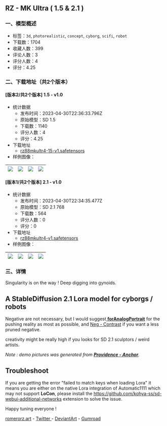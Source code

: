 ## RZ - MK Ultra ( 1.5 & 2.1 )
### 一、模型概述

- 标签：`3d`, `photorealistic`, `concept`, `cyborg`, `scifi`, `robot`
- 下载数：1704
- 收藏人数：399
- 评论人数：3
- 评分人数：4
- 评分：4.25

### 二、下载地址（共2个版本）

#### [版本2/共2个版本] 1.5 - v1.0

- 统计数据
  - 发布时间：2023-04-30T22:36:33.796Z
  - 原始模型：SD 1.5
  - 下载数：1140
  - 评分人数：4
  - 评分：4.25
- 下载地址
  - [rz88mkultr4-15-v1.safetensors](https://civitai.com/api/download/models/59251)
- 样例图像：

| <img src="https://image.civitai.com/xG1nkqKTMzGDvpLrqFT7WA/4542a047-2fdb-4565-4843-dd937da24400/width=450/646433.jpeg" /> | <img src="https://image.civitai.com/xG1nkqKTMzGDvpLrqFT7WA/41a29b67-44d7-4529-c02b-55d4c8a36300/width=450/646437.jpeg" /> | <img src="https://image.civitai.com/xG1nkqKTMzGDvpLrqFT7WA/3f2437ee-6ded-4a99-4433-bcc0a60f4700/width=450/646436.jpeg" /> | <img src="https://image.civitai.com/xG1nkqKTMzGDvpLrqFT7WA/d3d88111-e10f-43e7-680b-7cd9c0522800/width=450/646438.jpeg" /> |
| ---- | ---- | ---- | ---- |

#### [版本1/共2个版本] 2.1 - v1.0

- 统计数据
  - 发布时间：2023-04-30T22:34:35.477Z
  - 原始模型：SD 2.1 768
  - 下载数：564
  - 评分人数：0
  - 评分：0
- 下载地址
  - [rz88mkultr4-v1.safetensors](https://civitai.com/api/download/models/56955)
- 样例图像：

| <img src="https://image.civitai.com/xG1nkqKTMzGDvpLrqFT7WA/daa5c90c-7e37-4454-1912-f2522b3d0e00/width=450/646295.jpeg" /> | <img src="https://image.civitai.com/xG1nkqKTMzGDvpLrqFT7WA/327db6f2-148e-4797-4bbf-e59493300900/width=450/617952.jpeg" /> | <img src="https://image.civitai.com/xG1nkqKTMzGDvpLrqFT7WA/060face7-911d-4067-a60e-b8f898a73700/width=450/617946.jpeg" /> | <img src="https://image.civitai.com/xG1nkqKTMzGDvpLrqFT7WA/5f803898-1b05-48f6-c437-24e0dc467900/width=450/617945.jpeg" /> |
| ---- | ---- | ---- | ---- |


### 三、详情
<p>Singularity is on the way ! Deep digging into gynoids.</p><p></p><h2>A StableDiffusion 2.1 Lora model for cyborgs / robots</h2><p></p><p>Negative are not necessary, but I would suggest<a target="_blank" rel="ugc" href="https://civitai.com/models/15432/forge-negatives-and-helpers-21"> <strong><u>forAnalogPortrait</u></strong></a> for the pushing reality as most as possible, and <a rel="ugc" href="https://civitai.com/models/15432?modelVersionId=55806">Neg - Contrast</a> if you want a less pruned negative.</p><p></p><p>creativity might be really high if you looks for SD 2.1 sculptors / weird artists.</p><p><em>Note : demo pictures was generated from </em><a target="_blank" rel="ugc" href="https://civitai.com/models/24168/providence"><strong><em><u>Providence - Anchor</u></em></strong></a><em>. </em></p><h2><strong>Troubleshoot</strong></h2><p></p><p>If you are getting the error "failed to match keys when loading Lora" it means you are either on the native Lora integration of Automatic1111 which may not support <strong>LoCon</strong>, please install the <a target="_blank" rel="ugc" href="https://github.com/kohya-ss/sd-webui-additional-networks">https://github.com/kohya-ss/sd-webui-additional-networks</a> extension to solve the issue.</p><p>Happy tuning everyone !</p><p><a target="_blank" rel="ugc" href="http://romerorz.art">romerorz.art</a> - <a target="_blank" rel="ugc" href="https://twitter.com/romero_erzede">Twitter </a>- <a target="_blank" rel="ugc" href="https://www.deviantart.com/romerorz">DeviantArt</a> - <a target="_blank" rel="ugc" href="https://romerorz.gumroad.com/"><u>Gumroad</u></a></p>